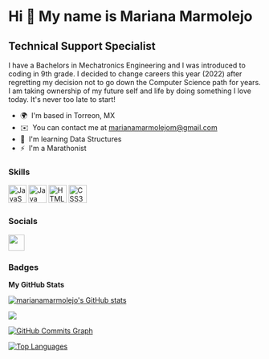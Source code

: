 Hi 👋 My name is Mariana Marmolejo
==================================

Technical Support Specialist
----------------------------

I have a Bachelors in Mechatronics Engineering and I was introduced to coding in 9th grade.
I decided to change careers this year (2022) after regretting my decision not to go down the Computer Science path for years.
I am taking ownership of my future self and life by doing something I love today. It's never too late to start!

* 🌍  I'm based in Torreon, MX
* ✉️  You can contact me at [marianamarmolejom@gmail.com](mailto:marianamarmolejom@gmail.com)
* 🧠  I'm learning Data Structures
* ⚡  I'm a Marathonist

### Skills


<p align="left">
<a href="https://developer.mozilla.org/en-US/docs/Web/JavaScript" target="_blank" rel="noreferrer"><img src="https://raw.githubusercontent.com/danielcranney/readme-generator/main/public/icons/skills/javascript-colored.svg" width="36" height="36" alt="JavaScript" /></a>
<a href="https://www.oracle.com/java/" target="_blank" rel="noreferrer"><img src="https://raw.githubusercontent.com/danielcranney/readme-generator/main/public/icons/skills/java-colored.svg" width="36" height="36" alt="Java" /></a>
<a href="https://developer.mozilla.org/en-US/docs/Glossary/HTML5" target="_blank" rel="noreferrer"><img src="https://raw.githubusercontent.com/danielcranney/readme-generator/main/public/icons/skills/html5-colored.svg" width="36" height="36" alt="HTML5" /></a>
<a href="https://www.w3.org/TR/CSS/#css" target="_blank" rel="noreferrer"><img src="https://raw.githubusercontent.com/danielcranney/readme-generator/main/public/icons/skills/css3-colored.svg" width="36" height="36" alt="CSS3" /></a>
</p>


### Socials

<p align="left"> <a href="https://www.github.com/marianamarmolejo" target="_blank" rel="noreferrer"><img src="https://raw.githubusercontent.com/danielcranney/readme-generator/main/public/icons/socials/github.svg" width="32" height="32" /></a></p>

### Badges

<b>My GitHub Stats</b>

<a href="http://www.github.com/marianamarmolejo"><img src="https://github-readme-stats.vercel.app/api?username=marianamarmolejo&show_icons=true&hide=&count_private=true&title_color=0891b2&text_color=ffffff&icon_color=0891b2&bg_color=1c1917&hide_border=true&show_icons=true" alt="marianamarmolejo's GitHub stats" /></a>

<a href="http://www.github.com/marianamarmolejo"><img src="https://github-readme-streak-stats.herokuapp.com/?user=marianamarmolejo&stroke=ffffff&background=1c1917&ring=0891b2&fire=0891b2&currStreakNum=ffffff&currStreakLabel=0891b2&sideNums=ffffff&sideLabels=ffffff&dates=ffffff&hide_border=true" /></a>

<a href="http://www.github.com/marianamarmolejo"><img src="https://activity-graph.herokuapp.com/graph?username=marianamarmolejo&bg_color=1c1917&color=ffffff&line=0891b2&point=ffffff&area_color=1c1917&area=true&hide_border=true&custom_title=GitHub%20Commits%20Graph" alt="GitHub Commits Graph" /></a>

<a href="https://github.com/marianamarmolejo" align="left"><img src="https://github-readme-stats.vercel.app/api/top-langs/?username=marianamarmolejo&langs_count=10&title_color=0891b2&text_color=ffffff&icon_color=0891b2&bg_color=1c1917&hide_border=true&locale=en&custom_title=Top%20%Languages" alt="Top Languages" /></a>
